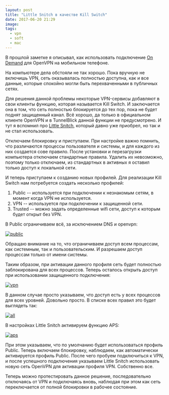 ```yaml
---
layout: post
title: "Little Snitch в качестве Kill Switch"
date: 2017-06-20 21:29
image: 
tags: 
  - vpn
  - soft
  - mac
---
```

В прошлой заметке я описывал, как использовать подключение [On Demand](https://www.juev.org/2017/06/17/openvpn-on-demand/ "OpenVPN подключение On Demand") для OpenVPN на мобильном телефоне.

На компьютере дела обстояли не так хорошо. Пока вручную не включишь VPN, сеть оказывалась полностью доступна, как и все данные, которые спокойно могли быть перехваченными в публичных сетях.

Для решения данной проблемы некоторые VPN-сервисы добавляют в свои клиенты функцию, которая называется Kill Switch. И заключается она в том, что сеть полностью блокируется до тех пор, пока не будет поднят защищенный канал. Всё хорошо, да только в официальном клиенте OpenVPN и в TunnelBlick данной функции не предусмотрено. И тут я вспомнил про [Little Snitch](https://www.obdev.at/products/littlesnitch/index.html "Little Snitch 3"), который давно уже приобрел, но так и не стал использовать.

Отключаем блокировку и приступаем. При настройке важно помнить, что различаются процессы пользователя и системы, и для каждого из них создается сове правило. После установки и перезагрузки компьютера отключаем стандартные правила. Удалить их невозможно, поэтому только отключаем, из стандартных в активных я оставил только доступ к локальной сети.

И теперь приступаем к созданию новых профилей. Для реализации Kill Switch нам потребуется создать несколько профилей:

1. Public -- используется при подключении к незнакомым сетям, в момент когда VPN не используется.
1. VPN -- используется при подключении к защищенной сети.
1. Trusted -- можно задать определенные wifi сети, доступ к которым будет открыт без VPN.

В Public ограничиваем всё, за исключением DNS и openvpn:

[![public](https://static.juev.org/2017/06/public.jpeg "Public profile")](https://static.juev.org/2017/06/public.jpeg "Public profile")

Обращаю внимание на то, что ограничиваем доступ всем процессам, как системным, так и пользовательским. И разрешаем доступ процессам только от имени системы.

Таким образом, при активации данного профиля сеть будет полностью заблокирована для всех процессов. Теперь осталось открыть доступ при использовании защищенного подключения:

[![vpn](https://static.juev.org/2017/06/vpn.png "VPN profile")](https://static.juev.org/2017/06/vpn.png "VPN profile")

В данном случае просто указываем, что доступ есть у всех процессов для всех уровней. Довольно просто. В списке всех правил это будет выглядеть так:

[![all](https://static.juev.org/2017/06/all.png "All Rules")](https://static.juev.org/2017/06/all.png "All Rules")

В настройках Little Snitch активируем функцию APS:

[![aps](https://static.juev.org/2017/06/aps.png "APS Settings")](https://static.juev.org/2017/06/aps.png "APS Settings")

При этом указываем, что по умолчанию будет использоваться профиль Public. Теперь включаем блокировку, наблюдаем, как автоматически активируется профиль Public. После чего пробуем подключиться к VPN, и после успешного подключения указываем Little Snitch использовать новую сеть OpenVPN для активации профиля VPN. Собственно все. 

Теперь можно протестировать данное решение, последовательно отключаясь от VPN и подключаясь вновь, наблюдая при этом как сеть переключается от полной блокировки в рабочее состояние.
